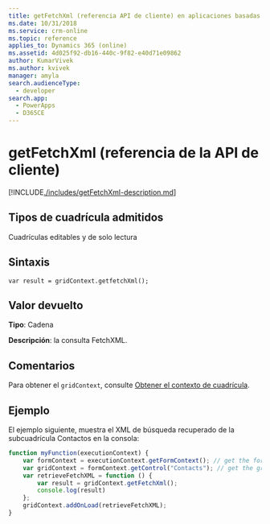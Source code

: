 ```yaml
---
title: getFetchXml (referencia API de cliente) en aplicaciones basadas en modelos | Microsoft Docs
ms.date: 10/31/2018
ms.service: crm-online
ms.topic: reference
applies_to: Dynamics 365 (online)
ms.assetid: 4d025f92-db16-440c-9f82-e40d71e09862
author: KumarVivek
ms.author: kvivek
manager: amyla
search.audienceType:
  - developer
search.app:
  - PowerApps
  - D365CE
---
```

# <a name="getfetchxml-client-api-reference"></a>getFetchXml (referencia de la API de cliente)



[!INCLUDE[./includes/getFetchXml-description.md](./includes/getFetchXml-description.md)]

## <a name="grid-types-supported"></a>Tipos de cuadrícula admitidos

Cuadrículas editables y de solo lectura

## <a name="syntax"></a>Sintaxis

`var result = gridContext.getfetchXml();`

## <a name="return-value"></a>Valor devuelto

**Tipo**: Cadena

**Descripción**: la consulta FetchXML.

## <a name="remarks"></a>Comentarios

Para obtener el `gridContext`, consulte [Obtener el contexto de cuadrícula](../../grids.md#bkmk_gridcontext). 

## <a name="example"></a>Ejemplo

El ejemplo siguiente, muestra el XML de búsqueda recuperado de la subcuadrícula Contactos en la consola:

```JavaScript
function myFunction(executionContext) {
    var formContext = executionContext.getFormContext(); // get the form context
    var gridContext = formContext.getControl("Contacts"); // get the grid context
    var retrieveFetchXML = function () {
        var result = gridContext.getFetchXml();
        console.log(result)
    };
    gridContext.addOnLoad(retrieveFetchXML);    
}
```


